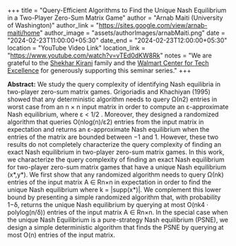 +++
title = "Query-Efficient Algorithms to Find the Unique Nash Equilibrium in a Two-Player Zero-Sum Matrix Game"
author = "Arnab Maiti (University of Washington)"
author_link = "https://sites.google.com/view/arnab-maiti/home"
author_image = "assets/authorImages/arnabMaiti.png"
date = "2024-02-23T11:00:00+05:30"
date_end = "2024-02-23T12:00:00+05:30"
location = "YouTube Video Link"
location_link = "https://www.youtube.com/watch?v=vTEd0dKW8Rk"
notes = "We are grateful to the <a href = "https://www.accel.com/people/shekhar-kirani" target= "_blank">Shekhar Kirani</a> family and the <a href = "https://www.csa.iisc.ac.in/cfe-walmart/" target= "_blank">Walmart Center for Tech Excellence</a> for generously supporting this seminar series."
+++

<b>Abstract:</b>
We study the query complexity of identifying Nash equilibria in two-player zero-sum matrix games. Grigoriadis and 
Khachiyan (1995) showed that any deterministic algorithm needs to query Ω(n2) entries in worst case from an n × n 
input matrix in order to compute an ε-approximate Nash equilibrium, where ε < 1/2 . Moreover, they designed a 
randomized algorithm that queries O(nlog(n)/ε2) entries from the input matrix in expectation and returns an 
ε-approximate Nash equilibrium when the entries of the matrix are bounded between −1 and 1. However, these 
two results do not completely characterize the query complexity of finding an exact Nash equilibrium in 
two-player zero-sum matrix games. In this work, we characterize the query complexity of finding an exact 
Nash equilibrium for two-player zero-sum matrix games that have a unique Nash equilibrium (x*,y*). We first 
show that any randomized algorithm needs to query Ω(nk) entries of the input matrix A ∈ Rn×n in expectation 
in order to find the unique Nash equilibrium where k = |supp(x*)|. We complement this lower bound by presenting 
a simple randomized algorithm that, with probability 1−δ, returns the unique Nash equilibrium by querying at 
most O(nk4 · polylog(n/δ)) entries of the input matrix A ∈ Rn×n. In the special case when the unique Nash 
Equilibrium is a pure-strategy Nash equilibrium (PSNE), we design a simple deterministic algorithm that finds 
the PSNE by querying at most O(n) entries of the input matrix.